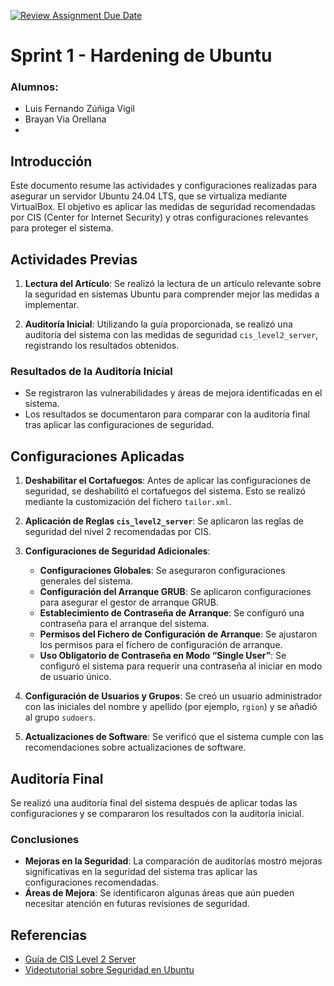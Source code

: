 [![Review Assignment Due Date](https://classroom.github.com/assets/deadline-readme-button-22041afd0340ce965d47ae6ef1cefeee28c7c493a6346c4f15d667ab976d596c.svg)](https://classroom.github.com/a/A04QAW6X)

# Sprint 1 - Hardening de Ubuntu

### Alumnos:
- Luis Fernando Zúñiga Vigil
- Brayan Via Orellana
- 

## Introducción

Este documento resume las actividades y configuraciones realizadas para asegurar un servidor Ubuntu 24.04 LTS, que se virtualiza mediante VirtualBox. El objetivo es aplicar las medidas de seguridad recomendadas por CIS (Center for Internet Security) y otras configuraciones relevantes para proteger el sistema.

## Actividades Previas

1. **Lectura del Artículo**: Se realizó la lectura de un artículo relevante sobre la seguridad en sistemas Ubuntu para comprender mejor las medidas a implementar.

2. **Auditoría Inicial**: Utilizando la guía proporcionada, se realizó una auditoría del sistema con las medidas de seguridad `cis_level2_server`, registrando los resultados obtenidos.

### Resultados de la Auditoría Inicial

- Se registraron las vulnerabilidades y áreas de mejora identificadas en el sistema.
- Los resultados se documentaron para comparar con la auditoría final tras aplicar las configuraciones de seguridad.

## Configuraciones Aplicadas

1. **Deshabilitar el Cortafuegos**: Antes de aplicar las configuraciones de seguridad, se deshabilitó el cortafuegos del sistema. Esto se realizó mediante la customización del fichero `tailor.xml`.

2. **Aplicación de Reglas `cis_level2_server`**: Se aplicaron las reglas de seguridad del nivel 2 recomendadas por CIS.

3. **Configuraciones de Seguridad Adicionales**:
   - **Configuraciones Globales**: Se aseguraron configuraciones generales del sistema.
   - **Configuración del Arranque GRUB**: Se aplicaron configuraciones para asegurar el gestor de arranque GRUB.
   - **Establecimiento de Contraseña de Arranque**: Se configuró una contraseña para el arranque del sistema.
   - **Permisos del Fichero de Configuración de Arranque**: Se ajustaron los permisos para el fichero de configuración de arranque.
   - **Uso Obligatorio de Contraseña en Modo “Single User”**: Se configuró el sistema para requerir una contraseña al iniciar en modo de usuario único.

4. **Configuración de Usuarios y Grupos**: Se creó un usuario administrador con las iniciales del nombre y apellido (por ejemplo, `rgion`) y se añadió al grupo `sudoers`.

5. **Actualizaciones de Software**: Se verificó que el sistema cumple con las recomendaciones sobre actualizaciones de software.

## Auditoría Final

Se realizó una auditoría final del sistema después de aplicar todas las configuraciones y se compararon los resultados con la auditoría inicial.

### Conclusiones

- **Mejoras en la Seguridad**: La comparación de auditorías mostró mejoras significativas en la seguridad del sistema tras aplicar las configuraciones recomendadas.
- **Áreas de Mejora**: Se identificaron algunas áreas que aún pueden necesitar atención en futuras revisiones de seguridad.

## Referencias

- [Guía de CIS Level 2 Server](https://www.cisecurity.org/benchmark/ubuntu/)
- [Videotutorial sobre Seguridad en Ubuntu](https://www.example.com)

